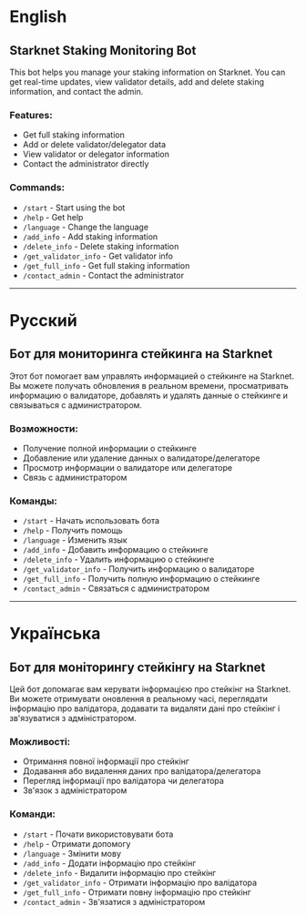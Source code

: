 # English

## Starknet Staking Monitoring Bot
This bot helps you manage your staking information on Starknet. You can get real-time updates, view validator details, add and delete staking information, and contact the admin.

### Features:
- Get full staking information
- Add or delete validator/delegator data
- View validator or delegator information
- Contact the administrator directly

### Commands:
- `/start` - Start using the bot
- `/help` - Get help
- `/language` - Change the language
- `/add_info` - Add staking information
- `/delete_info` - Delete staking information
- `/get_validator_info` - Get validator info
- `/get_full_info` - Get full staking information
- `/contact_admin` - Contact the administrator

---

# Русский

## Бот для мониторинга стейкинга на Starknet
Этот бот помогает вам управлять информацией о стейкинге на Starknet. Вы можете получать обновления в реальном времени, просматривать информацию о валидаторе, добавлять и удалять данные о стейкинге и связываться с администратором.

### Возможности:
- Получение полной информации о стейкинге
- Добавление или удаление данных о валидаторе/делегаторе
- Просмотр информации о валидаторе или делегаторе
- Связь с администратором

### Команды:
- `/start` - Начать использовать бота
- `/help` - Получить помощь
- `/language` - Изменить язык
- `/add_info` - Добавить информацию о стейкинге
- `/delete_info` - Удалить информацию о стейкинге
- `/get_validator_info` - Получить информацию о валидаторе
- `/get_full_info` - Получить полную информацию о стейкинге
- `/contact_admin` - Связаться с администратором

---

# Українська

## Бот для моніторингу стейкінгу на Starknet
Цей бот допомагає вам керувати інформацією про стейкінг на Starknet. Ви можете отримувати оновлення в реальному часі, переглядати інформацію про валідатора, додавати та видаляти дані про стейкінг і зв'язуватися з адміністратором.

### Можливості:
- Отримання повної інформації про стейкінг
- Додавання або видалення даних про валідатора/делегатора
- Перегляд інформації про валідатора чи делегатора
- Зв'язок з адміністратором

### Команди:
- `/start` - Почати використовувати бота
- `/help` - Отримати допомогу
- `/language` - Змінити мову
- `/add_info` - Додати інформацію про стейкінг
- `/delete_info` - Видалити інформацію про стейкінг
- `/get_validator_info` - Отримати інформацію про валідатора
- `/get_full_info` - Отримати повну інформацію про стейкінг
- `/contact_admin` - Зв'язатися з адміністратором
